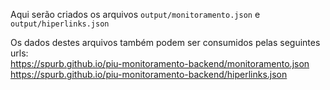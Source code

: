 Aqui serão criados os arquivos `output/monitoramento.json` e `output/hiperlinks.json`

Os dados destes arquivos também podem ser consumidos pelas seguintes urls:<br>
https://spurb.github.io/piu-monitoramento-backend/monitoramento.json<br>
https://spurb.github.io/piu-monitoramento-backend/hiperlinks.json
